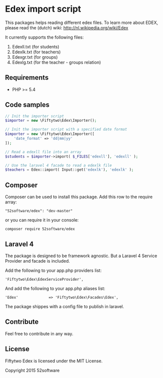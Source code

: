 # Edex import script
This packages helps reading different edex files. To learn more about EDEX, please read the (dutch) wiki: http://nl.wikipedia.org/wiki/Edex

It currently supports the following files:
1. Edexll.txt (for students)
2. Edexlk.txt (for teachers)
3. Edexgr.txt (for groups)
4. Edexlg.txt (for the teacher - groups relation)

## Requirements
- PHP >= 5.4

## Code samples

```php
// Init the importer script
$importer = new \Fiftytwo\Edex\Importer();

// Init the importer script with a specified date format
$importer = new \Fiftytwo\Edex\Importer([
    'date_format' => 'dd|mm|yy'
]);

// Read a edexll file into an array
$students = $importer->import( $_FILES['edexll'], 'edexll' );

// Use the laravel 4 facade to read a edexlk file
$teachers = Edex::import( Input::get('edexlk'), 'edexlk' );
```

## Composer

Composer can be used to install this package. Add this row to the require array:

```
"52software/edex": "dev-master" 
```

or you can require it in your console:

```
composer require 52software/edex
```

## Laravel 4
The package is designed to be framework agnostic. But a Laravel 4 Service Provider and facade is included.

Add the following to your app.php providers list:

```
'Fiftytwo\Edex\EdexServiceProvider',
```

And add the following to your app.php aliases list:

```
'Edex'				=> 'Fiftytwo\Edex\Facades\Edex',
```

The package shippes with a config file to publish in laravel.

## Contribute

Feel free to contribute in any way.

## License

Fiftytwo Edex is licensed under the MIT License.

Copyright 2015 52software